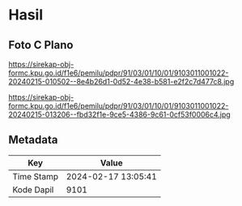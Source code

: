 # Hasil

## Foto C Plano

https://sirekap-obj-formc.kpu.go.id/f1e6/pemilu/pdpr/91/03/01/10/01/9103011001022-20240215-010502--8e4b26d1-0d52-4e38-b581-e2f2c7d477c8.jpg

https://sirekap-obj-formc.kpu.go.id/f1e6/pemilu/pdpr/91/03/01/10/01/9103011001022-20240215-013206--fbd32f1e-9ce5-4386-9c61-0cf53f0006c4.jpg


## Metadata

| Key        | Value               |
| ---------- | ------------------- |
| Time Stamp | 2024-02-17 13:05:41 |
| Kode Dapil | 9101                |




